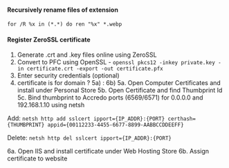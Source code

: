 #### Recursively rename files of extension
`for /R %x in (*.*) do ren "%x" *.webp`


#### Register ZeroSSL certificate
1. Generate .crt and .key files online using ZeroSSL
2. Convert to PFC using OpenSSL - `openssl pkcs12 -inkey private.key -in certificate.crt -export -out certificate.pfx`
3. Enter security credentials (optional)
4. certificate is for domain ? 5a) : 6b)
5a. Open Computer Certificates and install under Personal Store
5b. Open Certificate and find Thumbprint Id
5c. Bind thumbprint to Accredo ports (6569/6571) for 0.0.0.0 and 192.168.1.10 using netsh

Add: `netsh http add sslcert ipport={IP_ADDR}:{PORT} certhash={THUMBPRINT} appid={00112233-4455-6677-8899-AABBCCDDEEFF}`

Delete: `netsh http del sslcert ipport={IP_ADDR}:{PORT}`
    
6a. Open IIS and install certificate under Web Hosting Store
6b. Assign certificate to website
